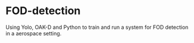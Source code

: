 # FOD-detection
Using Yolo, OAK-D and Python to train and run a system for FOD detection in a aerospace setting. 
